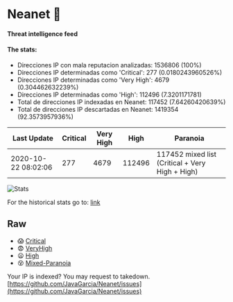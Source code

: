 # Neanet :hocho:
#### Threat intelligence feed
#### The stats:

- Direcciones IP con mala reputacion analizadas: 1536806 (100%)
- Direcciones IP determinadas como 'Critical':  277 (0.0180243960526%)
- Direcciones IP determinadas como 'Very High':  4679 (0.304462632239%)
- Direcciones IP determinadas como 'High':  112496 (7.3201171781)
- Total de direcciones IP indexadas en Neanet:  117452 (7.64260420639%)
- Total de direcciones IP descartadas en Neanet:  1419354 (92.3573957936%)

| Last Update | Critical | Very High | High | Paranoia |
| --- | --- | --- | --- | --- |
| 2020-10-22 08:02:06 | 277 | 4679 | 112496 | 117452 mixed list (Critical + Very High + High)|

![Stats](https://docs.google.com/spreadsheets/d/e/2PACX-1vSnaNMIXVabIpDJjufMlzH7poXnshF3mgd8Is1g9ytUEzVsP5my4Trn8f-xkoLLQ38xpL3HtmUexLo6/pubchart?oid=501124687&format=image)

For the historical stats go to: [link](/stats.csv)
## Raw
- :scream: [Critical](https://raw.githubusercontent.com/JavaGarcia/Neanet/master/blacklists/neanet_critical.txt)
- :fearful: [VeryHigh](https://raw.githubusercontent.com/JavaGarcia/Neanet/master/blacklists/neanet_veryHigh.txtt)
- :frowning: [High](https://raw.githubusercontent.com/JavaGarcia/Neanet/master/blacklists/neanet_high.txt)
- :dizzy_face: [Mixed-Paranoia](https://raw.githubusercontent.com/JavaGarcia/Neanet/master/blacklists/neanet_all.txt)


Your IP is indexed? You may request to takedown. [https://github.com/JavaGarcia/Neanet/issues](https://github.com/JavaGarcia/Neanet/issues)















































































































































































































































































































































































































































































































































































































































































































































































































































































































































































































































































































































































































































































































































































































































































































































































































































